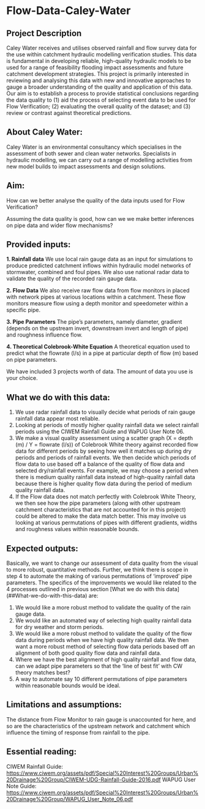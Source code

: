# Flow-Data-Caley-Water

## Project Description
Caley Water receives and utilises observed rainfall and flow survey data for the use within catchment hydraulic modelling verification studies. This data is fundamental in developing reliable, high-quality hydraulic models to be used for a range of feasibility flooding impact assessments and future catchment development strategies. This project is primarily interested in reviewing and analysing this data with new and innovative approaches to gauge a broader understanding of the quality and application of this data. Our aim is to establish a process to provide statistical conclusions regarding the data quality to (1) aid the process of selecting event data to be used for Flow Verification; (2) evaluating the overall quality of the dataset; and (3) review or contrast against theoretical predictions.

## About Caley Water:
Caley Water is an environmental consultancy which specialises in the assessment of both sewer and clean water networks. Specialists in hydraulic modelling, we can carry out a range of modelling activities from new model builds to impact assessments and design solutions. 

## Aim:
How can we better analyse the quality of the data inputs used for Flow Verification?

Assuming the data quality is good, how can we we make better inferences on pipe data and wider flow mechanisms?

## Provided inputs:
**1. Rainfall data**
    We use local rain gauge data as an input for simulations to produce predicted catchment inflows within hydraulic model networks of stormwater, combined and foul pipes. We also use national radar data to validate the quality of the recorded rain gauge data.

**2. Flow Data**
    We also receive raw flow data from flow monitors in placed with network pipes at various locations within a catchment. These flow monitors measure flow using a depth monitor and speedometer within a specific pipe. 

**3. Pipe Parameters**
The pipe’s parameters, namely diameter, gradient (depends on the upstream invert, downstream invert and length of pipe) and roughness influence flow.

**4. Theoretical Colebrook-White Equation**
A theoretical equation used to predict what the flowrate (l/s) in a pipe at particular depth of flow (m) based on pipe parameters.

We have included 3 projects worth of data.  The amount of data you use is your choice.

## What we do with this data:
1. We use radar rainfall data to visually decide what periods of rain gauge rainfall data appear most reliable.
2. Looking at periods of mostly higher quality rainfall data we select rainfall periods using the CIWEM Rainfall Guide and WaPUG User Note 06.
3. We make a visual quality assessment using a scatter graph (X = depth (m) / Y = flowrate (l/s)) of Colebrook White theory against recorded flow data for different periods by seeing how well it matches up during dry periods and periods of rainfall events. We then decide which periods of flow data to use based off a balance of the quality of flow data and selected dry/rainfall events. For example, we may choose a period when there is medium quality rainfall data instead of high-quality rainfall data because there is higher quality flow data during the period of medium quality rainfall data.
4. If the Flow data does not match perfectly with Colebrook White Theory, we then see how the pipe parameters (along with other upstream catchment characteristics that are not accounted for in this project) could be altered to make the data match better. This may involve us looking at various permutations of pipes with different gradients, widths and roughness values within reasonable bounds.

## Expected outputs:
Basically, we want to change our assessment of data quality from the visual to more robust, quantitative methods. Further, we think there is scope in step 4 to automate the making of various permutations of ‘improved’ pipe parameters. The specifics of the improvements we would like related to the 4 processes outlined in previous section [What we do with this data] (##What-we-do-with-this-data) are:

1. We would like a more robust method to validate the quality of the rain gauge data.
2. We would like an automated way of selecting high quality rainfall data for dry weather and storm periods.
3. We would like a more robust method to validate the quality of the flow data during periods when we have high quality rainfall data. We then want a more robust method of selecting flow data periods based off an alignment of both good quality flow data and rainfall data.
4. Where we have the best alignment of high quality rainfall and flow data, can we adapt pipe parameters so that the ‘line of best fit’ with CW theory matches best?
5. A way to automate say 10 different permutations of pipe parameters within reasonable bounds would be ideal. 

## Limitations and assumptions:
The distance from Flow Monitor to rain gauge is unaccounted for here, and so are the characteristics of the upstream network and catchment which influence the timing of response from rainfall to the pipe.

## Essential reading:
CIWEM Rainfall Guide: https://www.ciwem.org/assets/pdf/Special%20Interest%20Groups/Urban%20Drainage%20Group/CIWEM-UDG-Rainfall-Guide-2016.pdf 
WAPUG User Note Guide: https://www.ciwem.org/assets/pdf/Special%20Interest%20Groups/Urban%20Drainage%20Group/WAPUG_User_Note_06.pdf 